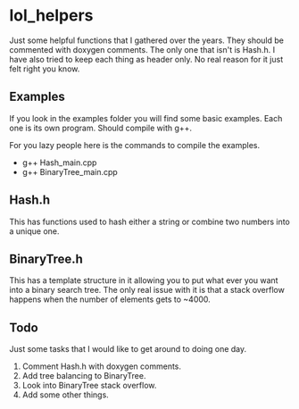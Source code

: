 # lol_helpers

Just some helpful functions that I gathered over the years. They should be commented
with doxygen comments. The only one that isn't is Hash.h. I have also tried to
keep each thing as header only. No real reason for it just felt right you know.

## Examples
If you look in the examples folder you will find some basic examples. Each one is
its own program. Should compile with g++.

For you lazy people here is the commands to compile the examples.

* g++ Hash_main.cpp
* g++ BinaryTree_main.cpp

## Hash.h
This has functions used to hash either a string or combine two numbers into a unique one.

## BinaryTree.h
This has a template structure in it allowing you to put what ever you want into
 a binary search tree. The only real issue with it is that a stack overflow
  happens when the number of elements gets to ~4000.

## Todo
Just some tasks that I would like to get around to doing one day.

1. Comment Hash.h with doxygen comments.
2. Add tree balancing to BinaryTree.
3. Look into BinaryTree stack overflow.
4. Add some other things.
